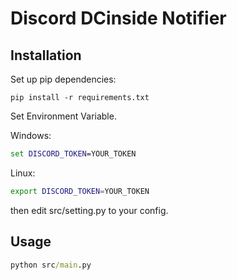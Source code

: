 # Discord DCinside Notifier

## Installation

Set up pip dependencies:

```
pip install -r requirements.txt
```

Set Environment Variable.

Windows:

```cmd
set DISCORD_TOKEN=YOUR_TOKEN
```

Linux:

```bash
export DISCORD_TOKEN=YOUR_TOKEN
```

then edit src/setting.py to your config.

## Usage

```cmd
python src/main.py
```
